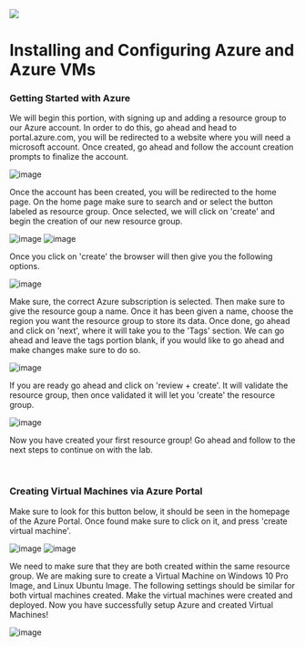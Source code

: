 <p> 
<img src="https://github.com/user-attachments/assets/5d7a126c-be36-480d-b62b-46f7e9b70b5d"/>
</p>

<h1>
Installing and Configuring Azure and Azure VMs
</h1>
<h3>Getting Started with Azure</h3>

<p>
We will begin this portion, with signing up and adding a resource group to our Azure account. In order to do this, go ahead and head to portal.azure.com, you will be redirected to a website where you will need a microsoft account. Once created, go ahead and follow the account creation prompts to finalize the account.

![image](https://github.com/user-attachments/assets/04013e04-1827-4102-96d8-ca2cb3b6b0b8)

Once the account has been created, you will be redirected to the home page.
On the home page make sure to search and or select the button labeled as resource group. Once selected, we will click on 'create' and begin the creation of our new resource group.

![image](https://github.com/user-attachments/assets/f2a3586c-0ed4-4380-bd0f-3907c8186123)
![image](https://github.com/user-attachments/assets/f68e2b78-e317-400b-840d-4f015140a7cc)

Once you click on 'create' the browser will then give you the following options.

![image](https://github.com/user-attachments/assets/68523612-604d-4c17-a639-331dd9460ebc)

Make sure, the correct Azure subscription is selected. Then make sure to give the resource goup a name. Once it has been given a name, choose the region you want the resource group to store its data. Once done, go ahead and click on 'next', where it will take you to the 'Tags' section. We can go ahead and leave the tags portion blank, if you would like to go ahead and make changes make sure to do so.

![image](https://github.com/user-attachments/assets/fbd443eb-45bc-40ab-81f9-7ada11176637)

If you are ready go ahead and click on 'review + create'. It will validate the resource group, then once validated it will let you 'create' the resource group.

![image](https://github.com/user-attachments/assets/533b12d0-4952-4369-b2c1-c138477790a5)

Now you have created your first resource group! Go ahead and follow to the next steps to continue on with the lab.

</p>

<br />

<h3>Creating Virtual Machines via Azure Portal</h3>

<p>
Make sure to look for this button below, it should be seen in the homepage of the Azure Portal. Once found make sure to click on it, and press 'create virtual machine'. 

![image](https://github.com/user-attachments/assets/d6e20364-4da6-4386-ae90-317d63383304)
![image](https://github.com/user-attachments/assets/38f7913a-5a39-4afd-ae22-71f697bb5520)

</p>
<p>
We need to make sure that they are both created within the same resource group. We are making sure to create a Virtual Machine on Windows 10 Pro Image, and Linux Ubuntu Image. The following settings should be similar for both virtual machines created. Make the virtual machines were created and deployed. Now you have successfully setup Azure and created Virtual Machines!

![image](https://github.com/user-attachments/assets/565bf77c-9e56-4ca0-8c4a-bee5fe61f980)

</p>
